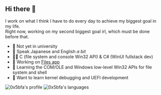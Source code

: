 ## Hi there 👋

I work on what I think I have to do every day to achieve my biggest goal in my life.
<br/>
Right now, working on my second biggest goal irl, which must be done before that.

- 🏫 Not yet in university
- 💬 Speak Japanese and English *a bit*
- 👨‍💻 C (file system and console Win32 API) & C# (WinUI fullstack dev)
- 🔭 Working on [Files app](https://files.community)
- 🌱 Learning the COM/OLE and Windows low-level Win32 APIs for file system and shell
- 👯 Want to learn kernel debugging and UEFI development

![0x5bfa's profile](https://github-readme-stats.vercel.app/api?username=0x5bfa&show_icons=true&bg_color=00000000)
![0x5bfa's languages](https://github-readme-stats.vercel.app/api/top-langs/?username=0x5bfa&layout=compact&bg_color=00000000)
